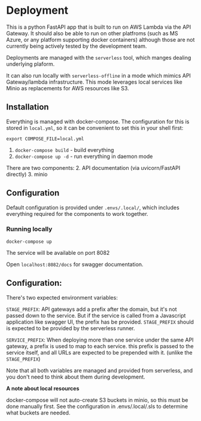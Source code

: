 # Deployment

This is a python FastAPI app that is built to run on AWS Lambda
via the API Gateway.
It should also be able to run on other platfroms
(such as MS Azure, or any platform supporting docker containers)
although those are not currently being actively tested
by the development team. 

Deployments are managed with the `serverless` tool,
which manges dealing underlying plaform.

It can also run locally with `serverless-offline`
in a mode which mimics API Gateway/lambda infrastructure.
This mode leverages local services
like Minio as replacements for AWS resources like S3.


## Installation

Everything is managed with docker-compose. The configuration for this is stored in
`local.yml`, so it can be convenient to set this in your shell first:
```
export COMPOSE_FILE=local.yml
```

1. `docker-compose build` - build everything
2. `docker-compose up -d` - run everything in daemon mode

There are two components:
2. API documentation (via uvicorn/FastAPI directly)
3. minio


## Configuration

Default configuration is provided under `.envs/.local/`, which includes
everything required for the components to work together.


### Running locally
```
docker-compose up
```

The service will be available on port 8082

Open `localhost:8082/docs` for swagger documentation.

## Configuration:

There's two expected environment variables:

`STAGE_PREFIX`: API gateways add a prefix after the domain, but it's not passed down to the service.
But if the service is called from a Javascript application like swagger UI, the prefix has be provided.
`STAGE_PREFIX` should is expected to be provided by the serverless runner.


`SERVICE_PREFIX`: When deploying more than one service under the same API gateway, a prefix is used to
map to each service. this prefix is passed to the service itself, and all URLs are expected to be prepended
with it. (unlike the `STAGE_PREFIX`)

Note that all both variables are managed and provided from serverless, and you don't need to think about them
during development.


**A note about local resources**

docker-compose will not auto-create S3 buckets in minio,
so this must be done manually first.
See the configuration in .envs/.local/.sls
to determine what buckets are needed.
